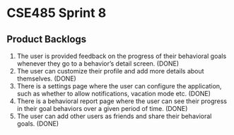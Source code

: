 # CSE485 Sprint 8

## Product Backlogs

1. The user is provided feedback on the progress of their behavioral goals whenever they go to a behavior’s detail screen. (DONE)
2. The user can customize their profile and add more details about themselves. (DONE)
3. There is a settings page where the user can configure the application, such as whether to allow notifications, vacation mode etc. (DONE)
4. There is a behavioral report page where the user can see their progress in their goal behaviors over a given period of time. (DONE)
5. The user can add other users as friends and share their behavioral goals. (DONE)
